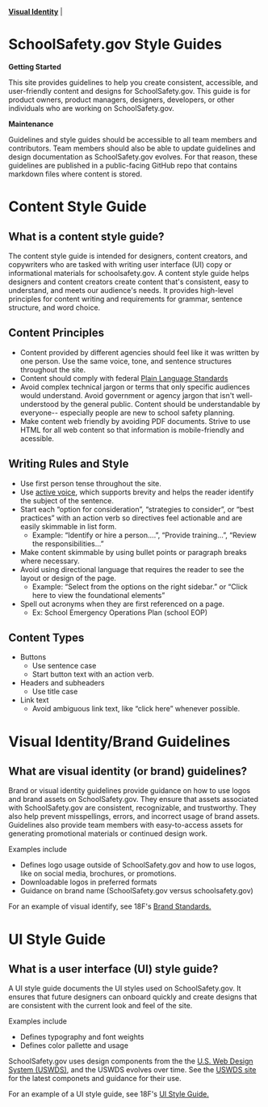 [__Visual Identity__](visual-identity.md) | 

# SchoolSafety.gov Style Guides

**Getting Started**

This site provides guidelines to help you create consistent, accessible, and user-friendly content and designs for SchoolSafety.gov. This guide is for product owners, product managers, designers, developers, or other individuals who are working on SchoolSafety.gov.

**Maintenance** 

Guidelines and style guides should be accessible to all team members and contributors. Team members should also be able to update guidelines and design documentation as SchoolSafety.gov evolves. For that reason, these guidelines are published in a public-facing GitHub repo that contains markdown files where content is stored. 

# Content Style Guide

## What is a content style guide?

The content style guide is intended for designers, content creators, and copywriters who are tasked with writing user interface (UI) copy or informational materials for schoolsafety.gov. A content style guide helps designers and content creators create content that's consistent, easy to understand, and meets our audience's needs. It provides high-level principles for content writing and requirements for grammar, sentence structure, and word choice.

## Content Principles

- Content provided by different agencies should feel like it was written by one person. Use the same voice, tone, and sentence structures throughout the site. 
- Content should comply with federal [Plain Language Standards](https://www.plainlanguage.gov/)
- Avoid complex technical jargon or terms that only specific audiences would understand. Avoid government or agency jargon that isn't well-understood by the general public. Content should be understandable by everyone-- especially people are new to school safety planning. 
- Make content web friendly by avoiding PDF documents. Strive to use HTML for all web content so that information is mobile-friendly and acessible. 

## Writing Rules and Style 

- Use first person tense throughout the site.
- Use [active voice](https://content-guide.18f.gov/active-voice/), which supports brevity and helps the reader identify the subject of the sentence. 
- Start each “option for consideration”, “strategies to consider”, or “best practices” with an action verb so directives feel actionable and are easily skimmable in list form. 
  - Example: “Identify or hire a person….”, “Provide training…”, “Review the responsibilities…”
- Make content skimmable by using bullet points or paragraph breaks where necessary. 
- Avoid using directional language that requires the reader to see the layout or design of the page. 
  - Example: “Select from the options on the right sidebar.” or “Click here to view the foundational elements”
- Spell out acronyms when they are first referenced on a page. 
  - Ex: School Emergency Operations Plan (school EOP)

## Content Types

- Buttons
  - Use sentence case
  - Start button text with an action verb. 
- Headers and subheaders
  - Use title case
- Link text
  - Avoid ambiguous link text, like “click here” whenever possible. 

# Visual Identity/Brand Guidelines

## What are visual identity (or brand) guidelines?

Brand or visual identity guidelines provide guidance on how to use logos and brand assets on SchoolSafety.gov. They ensure that assets associated with SchoolSafety.gov are consistent, recognizable, and trustworthy. They also help prevent misspellings, errors, and incorrect usage of brand assets. Guidelines also provide team members with easy-to-access assets for generating promotional materials or continued design work. 

Examples include
- Defines logo usage outside of SchoolSafety.gov and how to use logos, like on social media, brochures, or promotions. 
- Downloadable logos in preferred formats
- Guidance on brand name (SchoolSafety.gov versus schoolsafety.gov)
 
 For an example of visual identify, see 18F's [Brand Standards.](https://brand.18f.gov)
 
# UI Style Guide 
 
## What is a user interface (UI) style guide?
 
A UI style guide documents the UI styles used on SchoolSafety.gov. It ensures that future designers can onboard quickly and create designs that are consistent with the current look and feel of the site. 

Examples include
- Defines typography and font weights
- Defines color pallette and usage
 
SchoolSafety.gov uses design components from the the [U.S. Web Design System (USWDS)](https://designsystem.digital.gov/), and the USWDS evolves over time. See the [USWDS site](https://designsystem.digital.gov/components/) for the latest componets and guidance for their use. 

For an example of a UI style guide, see 18F's [UI Style Guide.](https://18f.gsa.gov/styleguide/)



